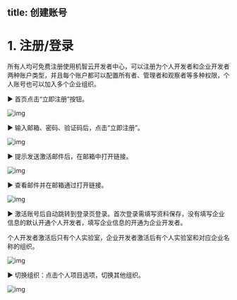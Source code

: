 title: 创建账号
---

# 1.  注册/登录

所有人均可免费注册使用机智云开发者中心，可以注册为个人开发者和企业开发者两种账户类型，并且每个账户都可以配置所有者、管理者和观察者等多种权限，个人账号也可以加入多个企业组织。

► 首页点击“立即注册”按钮。

![img](https://xbgroup-1251025085.cos.ap-guangzhou.myqcloud.com/cybertron/users/409949/media/1_1603941282159.1_1603941282159.png)



► 输入邮箱、密码、验证码后，点击“立即注册”。

![img](https://xbgroup-1251025085.cos.ap-guangzhou.myqcloud.com/cybertron/users/409949/media/1_1603941282001.2_1603941282001.png)



► 提示发送激活邮件后，在邮箱中打开链接。

![img](https://xbgroup-1251025085.cos.ap-guangzhou.myqcloud.com/cybertron/users/409949/media/1_1603941282069.3_1603941282069.png)

► 查看邮件并在邮箱通过打开链接。

![img](https://xbgroup-1251025085.cos.ap-guangzhou.myqcloud.com/cybertron/users/409949/media/1_1603941282017.4_1603941282017.png)



► 激活账号后自动跳转到登录页登录。首次登录需填写资料保存，没有填写企业信息的默认开通个人开发者，填写企业信息的开通为企业开发者。

个人开发者激活后只有个人实验室，企业开发者激活后有个人实验室和对应企业名称的组织。

![img](https://xbgroup-1251025085.cos.ap-guangzhou.myqcloud.com/cybertron/users/409949/media/1_1603941282065.5_1603941282065.png)

► 切换组织：点击个人项目选项，切换其他组织。

![img](https://xbgroup-1251025085.cos.ap-guangzhou.myqcloud.com/cybertron/users/409949/media/1_1603941281978.6_1603941281978.png)
